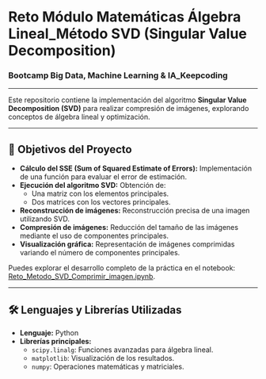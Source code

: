 # Reto Módulo Matemáticas Álgebra Lineal_Método SVD (Singular Value Decomposition)
### Bootcamp Big Data, Machine Learning & IA_Keepcoding
___

Este repositorio contiene la implementación del algoritmo **Singular Value Decomposition (SVD)** para realizar compresión de imágenes, explorando conceptos de álgebra lineal y optimización.

---

## 🎯 Objetivos del Proyecto
- **Cálculo del SSE (Sum of Squared Estimate of Errors):** Implementación de una función para evaluar el error de estimación.
- **Ejecución del algoritmo SVD:** Obtención de:
  - Una matriz con los elementos principales.
  - Dos matrices con los vectores principales.
- **Reconstrucción de imágenes:** Reconstrucción precisa de una imagen utilizando SVD.
- **Compresión de imágenes:** Reducción del tamaño de las imágenes mediante el uso de componentes principales.
- **Visualización gráfica:** Representación de imágenes comprimidas variando el número de componentes principales.

Puedes explorar el desarrollo completo de la práctica en el notebook: [Reto_Metodo_SVD_Comprimir_imagen.ipynb](https://github.com/Leticia2512/Reto-Modulo-Matematicas_Algebra-Lineal-Metodo-SVD-imagenes/blob/main/Reto_Metodo_SVD_Comprimir_imagen.ipynb).

___

## 🛠️ Lenguajes y Librerías Utilizadas
- **Lenguaje:** Python  
- **Librerías principales:**  
  - `scipy.linalg`: Funciones avanzadas para álgebra lineal.  
  - `matplotlib`: Visualización de los resultados.  
  - `numpy`: Operaciones matemáticas y matriciales.  





